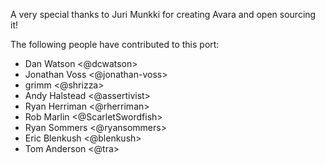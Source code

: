 A very special thanks to Juri Munkki for creating Avara and open sourcing it!

The following people have contributed to this port:

* Dan Watson <@dcwatson>
* Jonathan Voss <@jonathan-voss>
* grimm <@shrizza>
* Andy Halstead <@assertivist>
* Ryan Herriman <@rherriman>
* Rob Marlin <@ScarletSwordfish>
* Ryan Sommers <@ryansommers>
* Eric Blenkush <@blenkush>
* Tom Anderson <@tra>